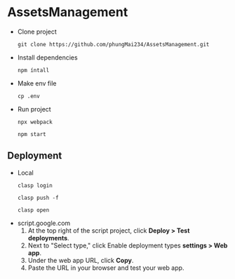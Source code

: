 # AssetsManagement
- Clone project 
  ```
  git clone https://github.com/phungMai234/AssetsManagement.git
  ```
- Install dependencies 
  ```
  npm íntall
- Make env file 
  ```
  cp .env
- Run project
  ```
  npx webpack 
  ```
  ```
  npm start 
## Deployment
- Local
  ```
  clasp login
  ```
  ```
  clasp push -f 
  ```
  ```
  clasp open
- script.google.com
  1. At the top right of the script project, click **Deploy > Test deployments**.
  2. Next to "Select type," click Enable deployment types **settings > Web app**.
  3. Under the web app URL, click **Copy**.
  4. Paste the URL in your browser and test your web app.
  
